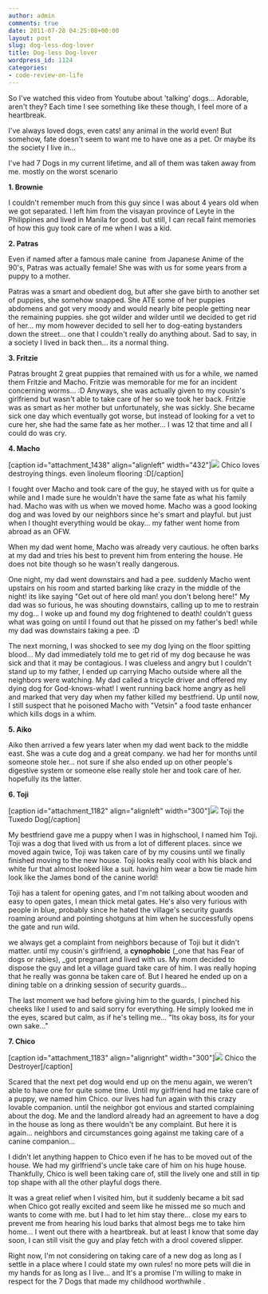 ```yaml
---
author: admin
comments: true
date: 2011-07-28 04:25:08+00:00
layout: post
slug: dog-less-dog-lover
title: Dog-less Dog-lover
wordpress_id: 1124
categories:
- code-review-on-life
---
```


So I've watched this video from Youtube about 'talking' dogs... Adorable, aren't they? Each time I see something like these though, I feel more of a heartbreak.



I've always loved dogs, even cats! any animal in the world even! But somehow, fate doesn't seem to want me to have one as a pet. Or maybe its the society I live in...

I've had 7 Dogs in my current lifetime, and all of them was taken away from me. mostly on the worst scenario

**1. Brownie**

I couldn't remember much from this guy since I was about 4 years old when we got separated. I left him from the visayan province of Leyte in the Philippines and lived in Manila for good. but still, I can recall faint memories of how this guy took care of me when I was a kid.

**2. Patras**

Even if named after a famous male canine  from Japanese Anime of the 90's, Patras was actually female! She was with us for some years from a puppy to a mother.

Patras was a smart and obedient dog, but after she gave birth to another set of puppies, she somehow snapped. She ATE some of her puppies abdomens and got very moody and would nearly bite people getting near the remaining puppies. she got wilder and wilder until we decided to get rid of her... my mom however decided to sell her to dog-eating bystanders down the street... one that I couldn't really do anything about. Sad to say, in a society I lived in back then... its a normal thing.

**3. Fritzie**

Patras brought 2 great puppies that remained with us for a while, we named them Fritzie and Macho. Fritzie was memorable for me for an incident concerning worms... :D Anyways, she was actually given to my cousin's girlfriend but wasn't able to take care of her so we took her back. Fritzie was as smart as her mother but unfortunately, she was sickly. She became sick one day which eventually got worse, but instead of looking for a vet to cure her, she had the same fate as her mother... I was 12 that time and all I could do was cry.

**4. Macho**

[caption id="attachment_1438" align="alignleft" width="432"][![](http://www.reengo.com/wp-content/uploads/2011/07/251609_1835943055987_3997922_n.jpg)](http://www.reengo.com/dog-less-dog-lover/251609_1835943055987_3997922_n) Chico loves destroying things. even linoleum flooring :D[/caption]

I fought over Macho and took care of the guy, he stayed with us for quite a while and I made sure he wouldn't have the same fate as what his family had. Macho was with us when we moved home. Macho was a good looking dog and was loved by our neighbors since he's smart and playful. but just when I thought everything would be okay... my father went home from abroad as an OFW.

When my dad went home, Macho was already very cautious. he often barks at my dad and tries his best to prevent him from entering the house. He does not bite though so he wasn't really dangerous.

One night, my dad went downstairs and had a pee. suddenly Macho went upstairs on his room and started barking like crazy in the middle of the night! its like saying "Get out of here old man! you don't belong here!" My dad was so furious, he was shouting downstairs, calling up to me to restrain my dog... I woke up and found my dog frightened to death! couldn't guess what was going on until I found out that he pissed on my father's bed! while my dad was downstairs taking a pee. :D

The next morning, I was shocked to see my dog lying on the floor spitting blood... My dad immediately told me to get rid of my dog because he was sick and that it may be contagious. I was clueless and angry but I couldn't stand up to my father, I ended up carrying Macho outside where all the neighbors were watching. My dad called a tricycle driver and offered my dying dog for God-knows-what! I went running back home angry as hell and marked that very day when my father killed my bestfriend. Up until now, I still suspect that he poisoned Macho with "Vetsin" a food taste enhancer which kills dogs in a whim.

**5. Aiko**

Aiko then arrived a few years later when my dad went back to the middle east. She was a cute dog and a great company. we had her for months until someone stole her... not sure if she also ended up on other people's digestive system or someone else really stole her and took care of her. hopefully its the latter.

**6. Toji**

[caption id="attachment_1182" align="alignleft" width="300"][![](http://www.reengo.com/wp-content/uploads/2012/05/toji-300x227.jpg)](http://www.reengo.com/dog-less-dog-lover/toji) Toji the Tuxedo Dog[/caption]

My bestfriend gave me a puppy when I was in highschool, I named him Toji. Toji was a dog that lived with us from a lot of different places. since we moved again twice, Toji was taken care of by my cousins until we finally finished moving to the new house. Toji looks really cool with his black and white fur that almost looked like a suit. having him wear a bow tie made him look like the James bond of the canine world!

Toji has a talent for opening gates, and I'm not talking about wooden and easy to open gates, I mean thick metal gates. He's also very furious with people in blue, probably since he hated the village's security guards roaming around and pointing shotguns at him when he successfully opens the gate and run wild.

we always get a complaint from neighbors because of Toji but it didn't matter. until my cousin's girlfriend, a **cynophobic** (_one that has Fear of dogs or rabies), _got pregnant and lived with us. My mom decided to dispose the guy and let a village guard take care of him. I was really hoping that he really was gonna be taken care of. But I heared he ended up on a dining table on a drinking session of security guards...

The last moment we had before giving him to the guards, I pinched his cheeks like I used to and said sorry for everything. He simply looked me in the eyes, scared but calm, as if he's telling me... "Its okay boss, its for your own sake..."

**7. Chico**

[caption id="attachment_1183" align="alignright" width="300"][![](http://www.reengo.com/wp-content/uploads/2012/05/20100119-300x225.jpg)](http://www.reengo.com/dog-less-dog-lover/attachment/20100119) Chico the Destroyer[/caption]

Scared that the next pet dog would end up on the menu again, we weren't able to have one for quite some time. Until my girlfriend had me take care of a puppy, we named him Chico. our lives had fun again with this crazy lovable companion. until the neighbor got envious and started complaining about the dog. Me and the landlord already had an agreement to have a dog in the house as long as there wouldn't be any complaint. But here it is again... neighbors and circumstances going against me taking care of a canine companion...

I didn't let anything happen to Chico even if he has to be moved out of the house. We had my girlfriend's uncle take care of him on his huge house. Thankfully, Chico is well been taking care of, still the lively one and still in tip top shape with all the other playful dogs there.

It was a great relief when I visited him, but it suddenly became a bit sad when Chico got really excited and seem like he missed me so much and wants to come with me. but I had to let him stay there... close my ears to prevent me from hearing his loud barks that almost begs me to take him home... I went out there with a heartbreak. but at least I know that some day soon, I can still visit the guy and play fetch with a drool covered slipper.



Right now, I'm not considering on taking care of a new dog as long as I settle in a place where I could state my own rules! no more pets will die in my hands for as long as I live... and It's a promise I'm willing to make in respect for the 7 Dogs that made my childhood worthwhile .
